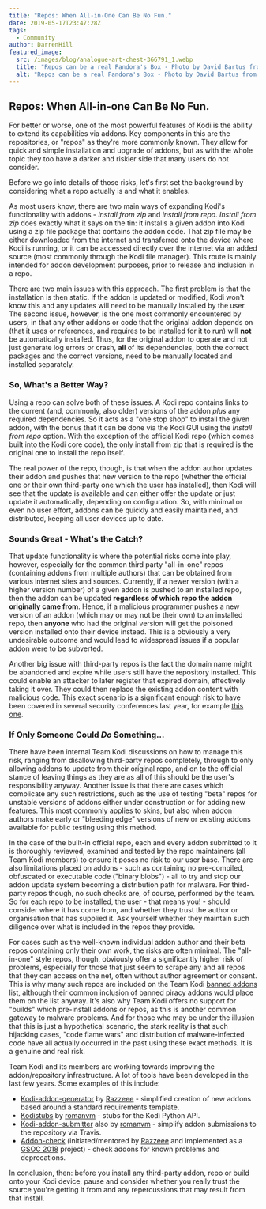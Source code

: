 ```yaml
---
title: "Repos: When All-in-One Can Be No Fun."
date: 2019-05-17T23:47:28Z
tags:
  - Community
author: DarrenHill
featured_image:
  src: /images/blog/analogue-art-chest-366791_1.webp
  title: "Repos can be a real Pandora's Box - Photo by David Bartus from Pexels"
  alt: "Repos can be a real Pandora's Box - Photo by David Bartus from Pexels"
---
```


## **Repos: When All-in-one Can Be No Fun.**

For better or worse, one of the most powerful features of Kodi is the ability to extend its capabilities via addons. Key components in this are the repositories, or "repos" as they're more commonly known. They allow for quick and simple installation and upgrade of addons, but as with the whole topic they too have a darker and riskier side that many users do not consider.

Before we go into details of those risks, let's first set the background by considering what a repo actually is and what it enables.

As most users know, there are two main ways of expanding Kodi's functionality with addons - _install from zip_ and _install from repo_. _Install from zip_ does exactly what it says on the tin: it installs a given addon into Kodi using a zip file package that contains the addon code. That zip file may be either downloaded from the internet and transferred onto the device where Kodi is running, or it can be accessed directly over the internet via an added source (most commonly through the Kodi file manager). This route is mainly intended for addon development purposes, prior to release and inclusion in a repo.

There are two main issues with this approach. The first problem is that the installation is then static. If the addon is updated or modified, Kodi won't know this and any updates will need to be manually installed by the user. The second issue, however, is the one most commonly encountered by users, in that any other addons or code that the original addon depends on (that it uses or references, and requires to be installed for it to run) will **not** be automatically installed. Thus, for the original addon to operate and not just generate log errors or crash, **all** of its dependencies, both the correct packages and the correct versions, need to be manually located and installed separately.

### **So, What's a Better Way?**

Using a repo can solve both of these issues. A Kodi repo contains links to the current (and, commonly, also older) versions of the addon _plus_ any required dependencies. So it acts as a "one stop shop" to install the given addon, with the bonus that it can be done via the Kodi GUI using the _Install from repo_ option. With the exception of the official Kodi repo (which comes built into the Kodi core code), the only install from zip that is required is the original one to install the repo itself.

The real power of the repo, though, is that when the addon author updates their addon and pushes that new version to the repo (whether the official one or their own third-party one which the user has installed), then Kodi will see that the update is available and can either offer the update or just update it automatically, depending on configuration. So, with minimal or even no user effort, addons can be quickly and easily maintained, and distributed, keeping all user devices up to date.

### **Sounds Great - What's the Catch?**

That update functionality is where the potential risks come into play, however, especially for the common third party "all-in-one" repos (containing addons from multiple authors) that can be obtained from various internet sites and sources. Currently, if a newer version (with a higher version number) of a given addon is pushed to an installed repo, then the addon can be updated **regardless of which repo the addon originally came from**. Hence, if a malicious programmer pushes a new version of an addon (which may or may not be their own) to an installed repo, then **anyone** who had the original version will get the poisoned version installed onto their device instead. This is a obviously a very undesirable outcome and would lead to widespread issues if a popular addon were to be subverted.

Another big issue with third-party repos is the fact the domain name might be abandoned and expire while users still have the repository installed. This could enable an attacker to later register that expired domain, effectively taking it over. They could then replace the existing addon content with malicious code. This exact scenario is a significant enough risk to have been covered in several security conferences last year, for example [this one](https://www.youtube.com/watch?v=c3RcJiZAigw).

### **If Only Someone Could _Do_ Something...**

There have been internal Team Kodi discussions on how to manage this risk, ranging from disallowing third-party repos completely, through to only allowing addons to update from their original repo, and on to the official stance of leaving things as they are as all of this should be the user's responsibility anyway. Another issue is that there are cases which complicate any such restrictions, such as the use of testing "beta" repos for unstable versions of addons either under construction or for adding new features. This most commonly applies to skins, but also when addon authors make early or "bleeding edge" versions of new or existing addons available for public testing using this method.

In the case of the built-in official repo, each and every addon submitted to it is thoroughly reviewed, examined and tested by the repo maintainers (all Team Kodi members) to ensure it poses no risk to our user base. There are also limitations placed on addons - such as containing no pre-compiled, obfuscated or executable code ("binary blobs") - all to try and stop our addon update system becoming a distribution path for malware. For third-party repos though, no such checks are, of course, performed by the team. So for each repo to be installed, the user - that means you! - should consider where it has come from, and whether they trust the author or organisation that has supplied it. Ask yourself whether they maintain such diligence over what is included in the repos they provide.

For cases such as the well-known individual addon author and their beta repos containing only their own work, the risks are often minimal. The "all-in-one" style repos, though, obviously offer a significantly higher risk of problems, especially for those that just seem to scrape any and all repos that they can access on the net, often without author agreement or consent. This is why many such repos are included on the Team Kodi [banned addons](https://kodi.wiki/view/Official:Forum_rules/Banned_add-ons) list, although their common inclusion of banned piracy addons would place them on the list anyway. It's also why Team Kodi offers no support for "builds" which pre-install addons or repos, as this is another common gateway to malware problems. And for those who may be under the illusion that this is just a hypothetical scenario, the stark reality is that such hijacking cases, "code flame wars" and distribution of malware-infected code have all actually occurred in the past using these exact methods. It is a genuine and real risk.

Team Kodi and its members are working towards improving the addon/repository infrastructure. A lot of tools have been developed in the last few years. Some examples of this include:

- [Kodi-addon-generator](https://github.com/xbmc/generator-kodi-addon) by [Razzeee](https://github.com/Razzeee) - simplified creation of new addons based around a standard requirements template.
- [Kodistubs](https://github.com/romanvm/Kodistubs) by [romanvm](https://github.com/romanvm) - stubs for the Kodi Python API.
- [Kodi-addon-submitter](https://github.com/xbmc/kodi-addon-submitter) also by [romanvm](https://github.com/romanvm) - simplify addon submissions to the repository via Travis.
- [Addon-check](https://github.com/xbmc/addon-check) (initiated/mentored by [Razzeee](https://github.com/Razzeee) and implemented as a [GSOC 2018](https://summerofcode.withgoogle.com/archive/2018/projects/5036628556906496/) project) - check addons for known problems and deprecations.

In conclusion, then: before you install any third-party addon, repo or build onto your Kodi device, pause and consider whether you really trust the source you're getting it from and any repercussions that may result from that install.

